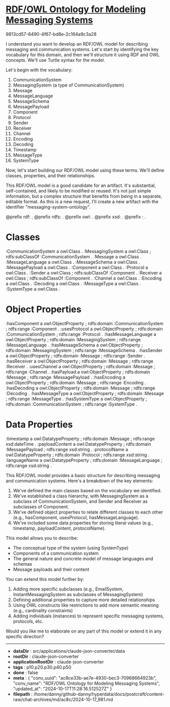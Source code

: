 # [RDF/OWL Ontology for Modeling Messaging Systems](https://claude.ai/chat/ac8ce33b-ae7e-4930-bec3-70968664923b)

9813cd57-6490-4f67-bd8e-2c164a9c3a28

 I understand you want to develop an RDF/OWL model for describing messaging and communication systems. Let's start by identifying the key vocabulary for this domain, and then we'll structure it using RDF and OWL concepts. We'll use Turtle syntax for the model.

Let's begin with the vocabulary:

1. CommunicationSystem
2. MessagingSystem (a type of CommunicationSystem)
3. Message
4. MessageLanguage
5. MessageSchema
6. MessagePayload
7. Component
8. Protocol
9. Sender
10. Receiver
11. Channel
12. Encoding
13. Decoding
14. Timestamp
15. MessageType
16. SystemType

Now, let's start building our RDF/OWL model using these terms. We'll define classes, properties, and their relationships.

<antThinking>This RDF/OWL model is a good candidate for an artifact. It's substantial, self-contained, and likely to be modified or reused. It's not just simple information, but a complex structure that benefits from being in a separate, editable format. As this is a new request, I'll create a new artifact with the identifier "messaging-system-ontology".</antThinking>

<antArtifact identifier="messaging-system-ontology" type="application/vnd.ant.code" language="turtle" title="RDF/OWL Ontology for Messaging Systems">
@prefix rdf: <http://www.w3.org/1999/02/22-rdf-syntax-ns#> .
@prefix rdfs: <http://www.w3.org/2000/01/rdf-schema#> .
@prefix owl: <http://www.w3.org/2002/07/owl#> .
@prefix xsd: <http://www.w3.org/2001/XMLSchema#> .
@prefix : <http://example.org/messaging-ontology#> .

# Classes
:CommunicationSystem a owl:Class .
:MessagingSystem a owl:Class ;
    rdfs:subClassOf :CommunicationSystem .
:Message a owl:Class .
:MessageLanguage a owl:Class .
:MessageSchema a owl:Class .
:MessagePayload a owl:Class .
:Component a owl:Class .
:Protocol a owl:Class .
:Sender a owl:Class ;
    rdfs:subClassOf :Component .
:Receiver a owl:Class ;
    rdfs:subClassOf :Component .
:Channel a owl:Class .
:Encoding a owl:Class .
:Decoding a owl:Class .
:MessageType a owl:Class .
:SystemType a owl:Class .

# Object Properties
:hasComponent a owl:ObjectProperty ;
    rdfs:domain :CommunicationSystem ;
    rdfs:range :Component .
:usesProtocol a owl:ObjectProperty ;
    rdfs:domain :CommunicationSystem ;
    rdfs:range :Protocol .
:hasMessageLanguage a owl:ObjectProperty ;
    rdfs:domain :MessagingSystem ;
    rdfs:range :MessageLanguage .
:hasMessageSchema a owl:ObjectProperty ;
    rdfs:domain :MessagingSystem ;
    rdfs:range :MessageSchema .
:hasSender a owl:ObjectProperty ;
    rdfs:domain :Message ;
    rdfs:range :Sender .
:hasReceiver a owl:ObjectProperty ;
    rdfs:domain :Message ;
    rdfs:range :Receiver .
:usesChannel a owl:ObjectProperty ;
    rdfs:domain :Message ;
    rdfs:range :Channel .
:hasPayload a owl:ObjectProperty ;
    rdfs:domain :Message ;
    rdfs:range :MessagePayload .
:hasEncoding a owl:ObjectProperty ;
    rdfs:domain :Message ;
    rdfs:range :Encoding .
:hasDecoding a owl:ObjectProperty ;
    rdfs:domain :Message ;
    rdfs:range :Decoding .
:hasMessageType a owl:ObjectProperty ;
    rdfs:domain :Message ;
    rdfs:range :MessageType .
:hasSystemType a owl:ObjectProperty ;
    rdfs:domain :CommunicationSystem ;
    rdfs:range :SystemType .

# Data Properties
:timestamp a owl:DatatypeProperty ;
    rdfs:domain :Message ;
    rdfs:range xsd:dateTime .
:payloadContent a owl:DatatypeProperty ;
    rdfs:domain :MessagePayload ;
    rdfs:range xsd:string .
:protocolName a owl:DatatypeProperty ;
    rdfs:domain :Protocol ;
    rdfs:range xsd:string .
:languageName a owl:DatatypeProperty ;
    rdfs:domain :MessageLanguage ;
    rdfs:range xsd:string .
</antArtifact>

This RDF/OWL model provides a basic structure for describing messaging and communication systems. Here's a breakdown of the key elements:

1. We've defined the main classes based on the vocabulary we identified.
2. We've established a class hierarchy, with MessagingSystem as a subclass of CommunicationSystem, and Sender and Receiver as subclasses of Component.
3. We've defined object properties to relate different classes to each other (e.g., hasComponent, usesProtocol, hasMessageLanguage).
4. We've included some data properties for storing literal values (e.g., timestamp, payloadContent, protocolName).

This model allows you to describe:
- The conceptual type of the system (using SystemType)
- Components of a communication system
- The general nature and concrete model of message languages and schemas
- Message payloads and their content

You can extend this model further by:

1. Adding more specific subclasses (e.g., EmailSystem, InstantMessagingSystem as subclasses of MessagingSystem)
2. Defining additional properties to capture more detailed relationships
3. Using OWL constructs like restrictions to add more semantic meaning (e.g., cardinality constraints)
4. Adding individuals (instances) to represent specific messaging systems, protocols, etc.

Would you like me to elaborate on any part of this model or extend it in any specific direction?

---

* **dataDir** : src/applications/claude-json-converter/data
* **rootDir** : claude-json-converter
* **applicationRootDir** : claude-json-converter
* **tags** : p10.p20.p30.p40.p50
* **done** : false
* **meta** : {
  "conv_uuid": "ac8ce33b-ae7e-4930-bec3-70968664923b",
  "conv_name": "RDF/OWL Ontology for Modeling Messaging Systems",
  "updated_at": "2024-10-17T11:28:16.512527Z"
}
* **filepath** : /home/danny/github-danny/hyperdata/docs/postcraft/content-raw/chat-archives/md/ac8c/2024-10-17_981.md